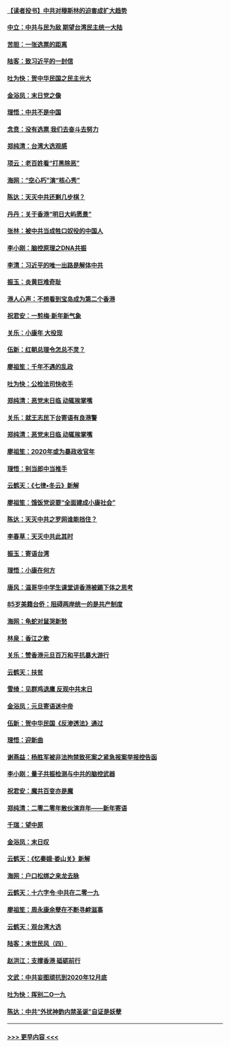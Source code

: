 #### [【读者投书】中共对穆斯林的迫害成扩大趋势](../pages/nsc993/n11791371.md?t=01141144) 
#### [中立：中共与民为敌 期望台湾民主统一大陆](../pages/nsc993/n11790392.md?t=01141144) 
#### [苦胆：一张选票的距离](../pages/nsc993/n11788914.md?t=01141144) 
#### [陆客：致习近平的一封信](../pages/nsc993/n11788867.md?t=01141144) 
#### [吐为快：贺中华民国之民主光大](../pages/nsc993/n11788618.md?t=01141144) 
#### [金浴凤：末日党之像](../pages/nsc993/n11787475.md?t=01141144) 
#### [理悟：中共不是中国](../pages/nsc993/n11787463.md?t=01141144) 
#### [念贲：没有选票  我们去奋斗去努力](../pages/nsc993/n11787398.md?t=01141144) 
#### [郑纯清：台湾大选观感](../pages/nsc993/n11786210.md?t=01141144) 
#### [项云：老百姓看“打黑除恶”](../pages/nsc993/n11785398.md?t=01141144) 
#### [海网：“空心朽”演“核心秀”](../pages/nsc993/n11783874.md?t=01141144) 
#### [陈达：天灭中共还剩几步棋？](../pages/nsc993/n11783719.md?t=01141144) 
#### [丹丹：关于香港“明日大屿愿景”](../pages/nsc993/n11783273.md?t=01141144) 
#### [张林：被中共当成牲口奴役的中国人](../pages/nsc993/n11782397.md?t=01141144) 
#### [李小刚：脑控原理之DNA共振](../pages/nsc993/n11780962.md?t=01141144) 
#### [李清：习近平的唯一出路是解体中共](../pages/nsc993/n11780866.md?t=01141144) 
#### [振玉：炎黄巨难奇耻](../pages/nsc993/n11779632.md?t=01141144) 
#### [港人心声：不想看到宝岛成为第二个香港](../pages/nsc993/n11778817.md?t=01141144) 
#### [祝君安：一剪梅‧新年新气象](../pages/nsc993/n11776340.md?t=01141144) 
#### [关乐：小康年 大役现](../pages/nsc993/n11774213.md?t=01141144) 
#### [伍新：红朝总理令怎总不灵？](../pages/nsc993/n11770813.md?t=01141144) 
#### [廖祖笙：千年不遇的乱政](../pages/nsc993/n11770373.md?t=01141144) 
#### [吐为快：公检法司快收手](../pages/nsc993/n11770359.md?t=01141144) 
#### [郑纯清：恶党末日临 动辄挨掌嘴](../pages/nsc993/n11769912.md?t=01141144) 
#### [关乐：就王志民下台寄语有良港警](../pages/nsc993/n11769903.md?t=01141144) 
#### [郑纯清：恶党末日临 动辄挨掌嘴](../pages/nsc993/n11769356.md?t=01141144) 
#### [廖祖笙：2020年或为暴政收官年](../pages/nsc993/n11768216.md?t=01141144) 
#### [理悟：别当郎中当推手](../pages/nsc993/n11768243.md?t=01141144) 
#### [云鹤天：《七律▪冬云》新解](../pages/nsc993/n11768204.md?t=01141144) 
#### [廖祖笙：饿饭党说要“全面建成小康社会”](../pages/nsc993/n11767482.md?t=01141144) 
#### [陈达：天灭中共之罗网谁能挡住？](../pages/nsc993/n11767465.md?t=01141144) 
#### [李春草：天灭中共此其时](../pages/nsc993/n11767452.md?t=01141144) 
#### [振玉：寄语台湾](../pages/nsc993/n11767432.md?t=01141144) 
#### [理悟：小康在何方](../pages/nsc993/n11767394.md?t=01141144) 
#### [唐风：温哥华中学生课堂讲香港被踢下体之思考](../pages/nsc993/n11766848.md?t=01141144) 
#### [85岁美籍台侨：阻碍两岸统一的是共产制度](../pages/nsc993/n11765043.md?t=01141144) 
#### [海网：龟蛇对鼠哭新愁](../pages/nsc993/n11764895.md?t=01141144) 
#### [林泉：香江之歌](../pages/nsc993/n11764415.md?t=01141144) 
#### [关乐：赞香港元旦百万和平抗暴大游行](../pages/nsc993/n11764382.md?t=01141144) 
#### [云鹤天：扶贫](../pages/nsc993/n11764245.md?t=01141144) 
#### [雪绮：见群鸡退鹰  反观中共末日](../pages/nsc993/n11762112.md?t=01141144) 
#### [金浴凤：元旦寄语迷中帝](../pages/nsc993/n11761788.md?t=01141144) 
#### [伍新：贺中华民国《反渗透法》通过](../pages/nsc993/n11761994.md?t=01141144) 
#### [理悟：迎新曲](../pages/nsc993/n11761152.md?t=01141144) 
#### [谢燕益：杨胜军被非法拘禁致死案之紧急报案举报控告函](../pages/nsc993/n11756134.md?t=01141144) 
#### [李小刚：量子共振检测与中共的脑控武器](../pages/nsc993/n11754518.md?t=01141144) 
#### [祝君安：魔共百变亦是魔](../pages/nsc993/n11754469.md?t=01141144) 
#### [郑纯清：二零二零年散伙演弃年——新年寄语](../pages/nsc993/n11754195.md?t=01141144) 
#### [千瑞：望中原](../pages/nsc993/n11754159.md?t=01141144) 
#### [金浴凤：末日叹](../pages/nsc993/n11752359.md?t=01141144) 
#### [云鹤天：《忆秦娥‧娄山关》新解](../pages/nsc993/n11752348.md?t=01141144) 
#### [海网：户口松绑之来龙去脉](../pages/nsc993/n11752328.md?t=01141144) 
#### [云鹤天：十六字令‧中共在二零一九](../pages/nsc993/n11752305.md?t=01141144) 
#### [廖祖笙：周永康余孽在不断寻衅滋事](../pages/nsc993/n11751013.md?t=01141144) 
#### [云鹤天：观台湾大选](../pages/nsc993/n11751007.md?t=01141144) 
#### [陆客：末世民风（四）](../pages/nsc993/n11749203.md?t=01141144) 
#### [赵洪江：支撑香港 砥砺前行](../pages/nsc993/n11748482.md?t=01141144) 
#### [文武：中共妄图顽抗到2020年12月底](../pages/nsc993/n11748446.md?t=01141144) 
#### [吐为快：挥别二O一九](../pages/nsc993/n11748411.md?t=01141144) 
#### [陈达：中共“外扰神韵内禁圣诞”自证是妖孽](../pages/nsc993/n11748226.md?t=01141144) 

----
#### [ >>> 更早内容 <<< ](../indexes/nsc993-earlier.md)
